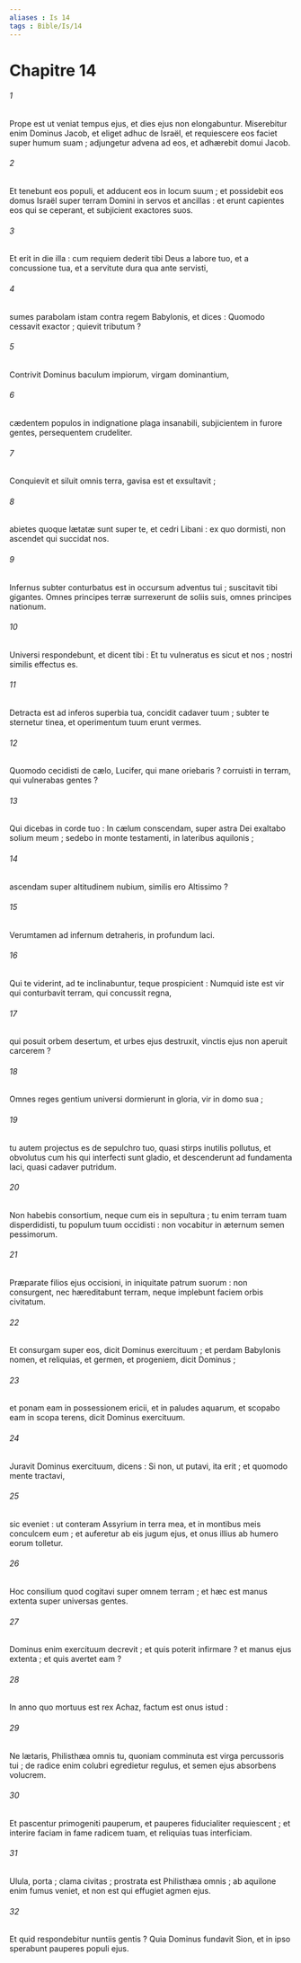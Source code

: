 ```yaml
---
aliases : Is 14
tags : Bible/Is/14
---
```


# Chapitre 14

###### 1
Prope est ut veniat tempus ejus, et dies ejus non elongabuntur. Miserebitur enim Dominus Jacob, et eliget adhuc de Israël, et requiescere eos faciet super humum suam ; adjungetur advena ad eos, et adhærebit domui Jacob.
###### 2
Et tenebunt eos populi, et adducent eos in locum suum ; et possidebit eos domus Israël super terram Domini in servos et ancillas : et erunt capientes eos qui se ceperant, et subjicient exactores suos.
###### 3
Et erit in die illa : cum requiem dederit tibi Deus a labore tuo, et a concussione tua, et a servitute dura qua ante servisti,
###### 4
sumes parabolam istam contra regem Babylonis, et dices : Quomodo cessavit exactor ; quievit tributum ?
###### 5
Contrivit Dominus baculum impiorum, virgam dominantium,
###### 6
cædentem populos in indignatione plaga insanabili, subjicientem in furore gentes, persequentem crudeliter.
###### 7
Conquievit et siluit omnis terra, gavisa est et exsultavit ;
###### 8
abietes quoque lætatæ sunt super te, et cedri Libani : ex quo dormisti, non ascendet qui succidat nos.
###### 9
Infernus subter conturbatus est in occursum adventus tui ; suscitavit tibi gigantes. Omnes principes terræ surrexerunt de soliis suis, omnes principes nationum.
###### 10
Universi respondebunt, et dicent tibi : Et tu vulneratus es sicut et nos ; nostri similis effectus es.
###### 11
Detracta est ad inferos superbia tua, concidit cadaver tuum ; subter te sternetur tinea, et operimentum tuum erunt vermes.
###### 12
Quomodo cecidisti de cælo, Lucifer, qui mane oriebaris ? corruisti in terram, qui vulnerabas gentes ?
###### 13
Qui dicebas in corde tuo : In cælum conscendam, super astra Dei exaltabo solium meum ; sedebo in monte testamenti, in lateribus aquilonis ;
###### 14
ascendam super altitudinem nubium, similis ero Altissimo ?
###### 15
Verumtamen ad infernum detraheris, in profundum laci.
###### 16
Qui te viderint, ad te inclinabuntur, teque prospicient : Numquid iste est vir qui conturbavit terram, qui concussit regna,
###### 17
qui posuit orbem desertum, et urbes ejus destruxit, vinctis ejus non aperuit carcerem ?
###### 18
Omnes reges gentium universi dormierunt in gloria, vir in domo sua ;
###### 19
tu autem projectus es de sepulchro tuo, quasi stirps inutilis pollutus, et obvolutus cum his qui interfecti sunt gladio, et descenderunt ad fundamenta laci, quasi cadaver putridum.
###### 20
Non habebis consortium, neque cum eis in sepultura ; tu enim terram tuam disperdidisti, tu populum tuum occidisti : non vocabitur in æternum semen pessimorum.
###### 21
Præparate filios ejus occisioni, in iniquitate patrum suorum : non consurgent, nec hæreditabunt terram, neque implebunt faciem orbis civitatum.
###### 22
Et consurgam super eos, dicit Dominus exercituum ; et perdam Babylonis nomen, et reliquias, et germen, et progeniem, dicit Dominus ;
###### 23
et ponam eam in possessionem ericii, et in paludes aquarum, et scopabo eam in scopa terens, dicit Dominus exercituum.
###### 24
Juravit Dominus exercituum, dicens : Si non, ut putavi, ita erit ; et quomodo mente tractavi,
###### 25
sic eveniet : ut conteram Assyrium in terra mea, et in montibus meis conculcem eum ; et auferetur ab eis jugum ejus, et onus illius ab humero eorum tolletur.
###### 26
Hoc consilium quod cogitavi super omnem terram ; et hæc est manus extenta super universas gentes.
###### 27
Dominus enim exercituum decrevit ; et quis poterit infirmare ? et manus ejus extenta ; et quis avertet eam ?
###### 28
In anno quo mortuus est rex Achaz, factum est onus istud :
###### 29
Ne lætaris, Philisthæa omnis tu, quoniam comminuta est virga percussoris tui ; de radice enim colubri egredietur regulus, et semen ejus absorbens volucrem.
###### 30
Et pascentur primogeniti pauperum, et pauperes fiducialiter requiescent ; et interire faciam in fame radicem tuam, et reliquias tuas interficiam.
###### 31
Ulula, porta ; clama civitas ; prostrata est Philisthæa omnis ; ab aquilone enim fumus veniet, et non est qui effugiet agmen ejus.
###### 32
Et quid respondebitur nuntiis gentis ? Quia Dominus fundavit Sion, et in ipso sperabunt pauperes populi ejus.
